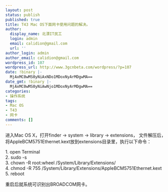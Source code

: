 ```yaml
---
layout: post
status: publish
published: true
title: T43 Mac OS下面网卡使用问题的解决。
author:
  display_name: 北漂IT民工
  login: admin
  email: calidion@gmail.com
  url: ''
author_login: admin
author_email: calidion@gmail.com
wordpress_id: 107
wordpress_url: http://www.3gcnbeta.com/wordpress/?p=107
date: !binary |-
  MjAxMC0wMS0yNiAxNDo1MDoxNyArMDgwMA==
date_gmt: !binary |-
  MjAxMC0wMS0yNiAwNjo1MDoxNyArMDgwMA==
categories:
- 操作系统
tags:
- Mac OS
- T43
- 网卡
comments: []
---
```

<p>进入Mac OS X，打开finder -> system -> library -> extensions， 文件解压后，将AppleBCM5751Ethernet.kext放到extensions目录里，执行以下命令：</p>
<p>1. open Terminal<br />
2. sudo -s<br />
3. chown -R root:wheel &#47;System&#47;Library&#47;Extensions&#47;<br />
4. chmod -R 755 &#47;System&#47;Library&#47;Extensions&#47;AppleBCM5751Ethernet.kext<br />
5. reboot</p>
<p>重启后就系统可识别出BROADCOM网卡。</p>
